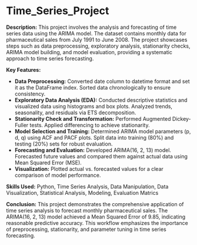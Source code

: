 # Time_Series_Project

**Description:** This project involves the analysis and forecasting of time series data using the ARIMA model. The dataset contains monthly data for pharmaceutical sales from July 1991 to June 2008. The project showcases steps such as data preprocessing, exploratory analysis, stationarity checks, ARIMA model building, and model evaluation, providing a systematic approach to time series forecasting.

**Key Features:**
- **Data Preprocessing:** Converted date column to datetime format and set it as the DataFrame index. Sorted data chronologically to ensure consistency.
- **Exploratory Data Analysis (EDA):** Conducted descriptive statistics and visualized data using histograms and box plots. Analyzed trends, seasonality, and residuals via ETS decomposition.
- **Stationarity Check and Transformation:** Performed Augmented Dickey-Fuller tests. Applied differencing to achieve stationarity.
- **Model Selection and Training:** Determined ARIMA model parameters (p, d, q) using ACF and PACF plots. Split data into training (80%) and testing (20%) sets for robust evaluation.
- **Forecasting and Evaluation:** Developed ARIMA(16, 2, 13) model. Forecasted future values and compared them against actual data using Mean Squared Error (MSE).
- **Visualization:** Plotted actual vs. forecasted values for a clear comparison of model performance.

**Skills Used:** Python, Time Series Analysis, Data Manipulation, Data Visualization, Statistical Analysis, Modeling, Evaluation Matrics

**Conclusion:** This project demonstrates the comprehensive application of time series analysis to forecast monthly pharmaceutical sales. The ARIMA(16, 2, 13) model achieved a Mean Squared Error of 9.85, indicating reasonable predictive accuracy. This workflow emphasizes the importance of preprocessing, stationarity, and parameter tuning in time series forecasting.

